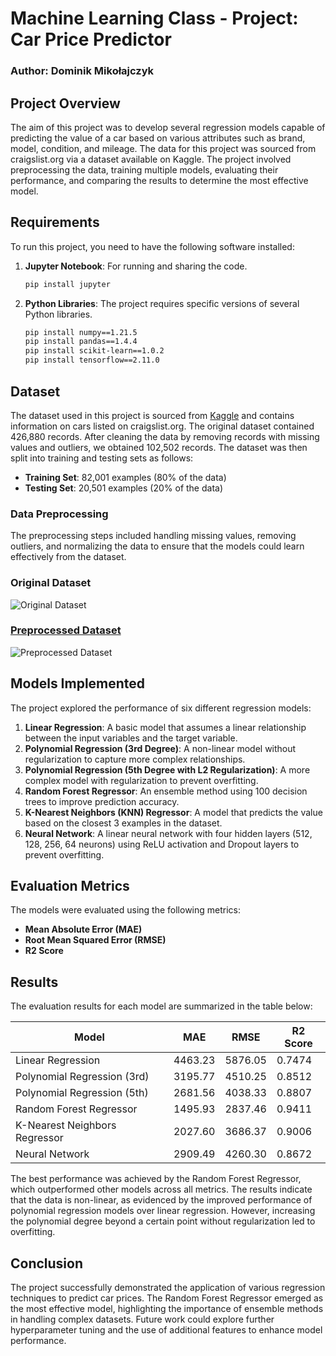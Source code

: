# Machine Learning Class - Project: Car Price Predictor

### Author: Dominik Mikołajczyk

## Project Overview
The aim of this project was to develop several regression models capable of predicting the value of a car based on various attributes such as brand, model, condition, and mileage. The data for this project was sourced from craigslist.org via a dataset available on Kaggle. The project involved preprocessing the data, training multiple models, evaluating their performance, and comparing the results to determine the most effective model.

## Requirements
To run this project, you need to have the following software installed:

1. **Jupyter Notebook**: For running and sharing the code.
   ```bash
   pip install jupyter
   ```

2. **Python Libraries**: The project requires specific versions of several Python libraries.
   ```bash
   pip install numpy==1.21.5
   pip install pandas==1.4.4
   pip install scikit-learn==1.0.2
   pip install tensorflow==2.11.0
   ```

## Dataset
The dataset used in this project is sourced from [Kaggle](https://www.kaggle.com/datasets/austinreese/craigslist-carstrucks-data) and contains information on cars listed on craigslist.org. The original dataset contained 426,880 records. After cleaning the data by removing records with missing values and outliers, we obtained 102,502 records. The dataset was then split into training and testing sets as follows:
- **Training Set**: 82,001 examples (80% of the data)
- **Testing Set**: 20,501 examples (20% of the data)

### Data Preprocessing
The preprocessing steps included handling missing values, removing outliers, and normalizing the data to ensure that the models could learn effectively from the dataset.

### Original Dataset
![Original Dataset](https://github.com/ShakinBruno/car-price-predictor/assets/71774757/a29bc927-69a2-4f89-ac40-8bf3decf435b)

### [Preprocessed Dataset](https://github.com/ShakinBruno/car-price-predictor/blob/main/Data/vehicles_preprocessed.csv)
![Preprocessed Dataset](https://github.com/ShakinBruno/car-price-predictor/assets/71774757/956093a9-7fa5-41fc-877f-0a4a1088ac65)

## Models Implemented
The project explored the performance of six different regression models:

1. **Linear Regression**: A basic model that assumes a linear relationship between the input variables and the target variable.
2. **Polynomial Regression (3rd Degree)**: A non-linear model without regularization to capture more complex relationships.
3. **Polynomial Regression (5th Degree with L2 Regularization)**: A more complex model with regularization to prevent overfitting.
4. **Random Forest Regressor**: An ensemble method using 100 decision trees to improve prediction accuracy.
5. **K-Nearest Neighbors (KNN) Regressor**: A model that predicts the value based on the closest 3 examples in the dataset.
6. **Neural Network**: A linear neural network with four hidden layers (512, 128, 256, 64 neurons) using ReLU activation and Dropout layers to prevent overfitting.

## Evaluation Metrics
The models were evaluated using the following metrics:
- **Mean Absolute Error (MAE)**
- **Root Mean Squared Error (RMSE)**
- **R2 Score**

## Results
The evaluation results for each model are summarized in the table below:

| Model                           | MAE      | RMSE     | R2 Score |
|---------------------------------|----------|----------|----------|
| Linear Regression               | 4463.23  | 5876.05  | 0.7474   |
| Polynomial Regression (3rd)     | 3195.77  | 4510.25  | 0.8512   |
| Polynomial Regression (5th)     | 2681.56  | 4038.33  | 0.8807   |
| Random Forest Regressor         | 1495.93  | 2837.46  | 0.9411   |
| K-Nearest Neighbors Regressor   | 2027.60  | 3686.37  | 0.9006   |
| Neural Network                  | 2909.49  | 4260.30  | 0.8672   |

The best performance was achieved by the Random Forest Regressor, which outperformed other models across all metrics. The results indicate that the data is non-linear, as evidenced by the improved performance of polynomial regression models over linear regression. However, increasing the polynomial degree beyond a certain point without regularization led to overfitting.

## Conclusion
The project successfully demonstrated the application of various regression techniques to predict car prices. The Random Forest Regressor emerged as the most effective model, highlighting the importance of ensemble methods in handling complex datasets. Future work could explore further hyperparameter tuning and the use of additional features to enhance model performance.

